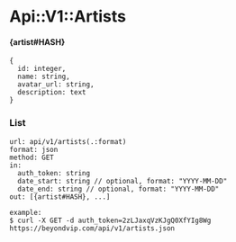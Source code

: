 # Api::V1::Artists

#### {artist#HASH}
    {
      id: integer,
      name: string,
      avatar_url: string,
      description: text
    }

### List
    url: api/v1/artists(.:format)
    format: json
    method: GET
    in:
      auth_token: string
      date_start: string // optional, format: "YYYY-MM-DD"
      date_end: string // optional, format: "YYYY-MM-DD"
    out: [{artist#HASH}, ...]

    example:
    $ curl -X GET -d auth_token=2zLJaxqVzKJgQ0XfYIg8Wg https://beyondvip.com/api/v1/artists.json
